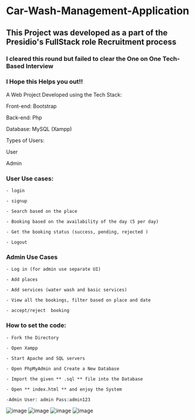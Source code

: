 # Car-Wash-Management-Application

## This Project was developed as a part of the Presidio's FullStack role Recruitment process
### I cleared this round but failed to clear the One on One Tech-Based Interview 
### I Hope this Helps you out!!

A Web Project Developed using the Tech Stack:

 Front-end: Bootstrap

 Back-end: Php

 Database: MySQL (Xampp)  


 Types of Users:

 User

 Admin


### User Use cases:

	- login

	- signup

	- Search based on the place

	- Booking based on the availability of the day (5 per day)

	- Get the booking status (success, pending, rejected )

	- Logout


 ### Admin Use Cases

 	- Log in (for admin use separate UI)

 	- Add places 

 	- Add services (water wash and basic services)

 	- View all the bookings, filter based on place and date

 	- accept/reject  booking 
	
### How to set the code:

 	- Fork the Directory

 	- Open Xampp

 	- Start Apache and SQL servers 
	
	- Open PhpMyAdmin and Create a New Database

 	- Import the given ** .sql ** file into the Database
	
	- Open ** index.html ** and enjoy the System
	
	-Admin User: admin Pass:admin123

 ![image](https://github.com/easwar16/Car-Wash-Management-Application/assets/96469808/5bf33c9a-df35-4420-b548-a9c2d16cfbd8)
 ![image](https://github.com/easwar16/Car-Wash-Management-Application/assets/96469808/5eefbf87-76d0-4c0c-887c-95f5d3749973)
 ![image](https://github.com/easwar16/Car-Wash-Management-Application/assets/96469808/159912a6-6d89-4d3e-8a68-15cf493c9513)
![image](https://github.com/easwar16/Car-Wash-Management-Application/assets/96469808/f5a9f721-5e7a-47c1-b6d0-82cb0a734a44)
